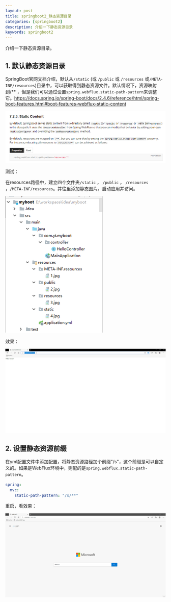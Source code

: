 ```yaml
---
layout: post
title: springboot2_静态资源目录
categories: [springboot2]
description: 介绍一下静态资源目录
keywords: springboot2
---
```


 介绍一下静态资源目录。

## 1. 默认静态资源目录

SpringBoot官网文档介绍，默认从`/static` (或 `/public` 或 `/resources` 或`/META-INF/resources`)目录中，可以获取得到静态资源文件。默认情况下，资源映射到/** ，但是我们可以通过设置`spring.webflux.static-path-pattern`来调整它。<https://docs.spring.io/spring-boot/docs/2.4.6/reference/html/spring-boot-features.html#boot-features-webflux-static-content>

![默认静态路径](/images/posts/springboot2/20210604_1.png)

测试：

在resources路径中，建立四个文件夹`/static` ， `/public` ， `/resources` ，`/META-INF/resources`。并往里添加静态图片。启动应用并访问。

![项目结构](/images/posts/springboot2/20210604_2.png)

效果：

![动画](/images/posts/springboot2/20210604_3.gif)



## 2. 设置静态资源前缀

在yml配置文件中添加配置，将静态资源路径加个前缀"/s"，这个前缀是可以自定义的。如果是WebFlux环境中，则配的是`spring.webflux.static-path-pattern`。

```` yaml
spring:
  mvc:
    static-path-pattern: "/s/**"
````

重启，看效果：

![动画2](/images/posts/springboot2/20210604_4.gif)

